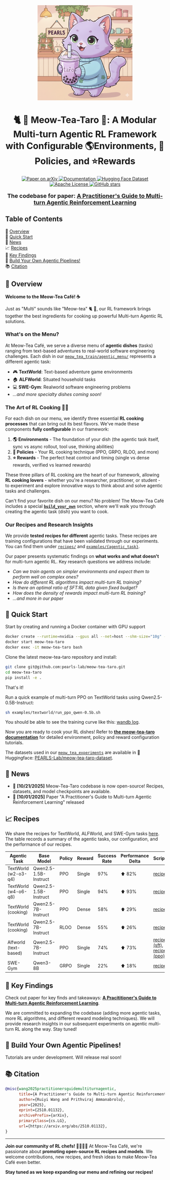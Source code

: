 <div align="center">
<img src="assets/figs/icon.png" width="300">
<h1>🐈 🍵 Meow-Tea-Taro 💜: A Modular Multi-turn Agentic RL Framework with Configurable 🌎Environments, 🤖Policies, and ⭐Rewards</h1></div>

<p align="center">
  <a href="https://arxiv.org/abs/2510.01132">
    <img src="https://img.shields.io/badge/Paper-arXiv%202510.11701-b31b1b?logo=arxiv&logoColor=white" alt="Paper on arXiv" />
  </a>
<a href="https://meow-tea-taro.readthedocs.io/en/latest/">
    <img src="https://img.shields.io/badge/Docs-Documentation-blue?logo=readthedocs&logoColor=white" alt="Documentation" />
  </a>
  <a href="https://huggingface.co/datasets/PEARLS-Lab/meow-tea-taro-dataset">
    <img src="https://img.shields.io/badge/🤗%20Hugging%20Face-Dataset-yellow" alt="Hugging Face Dataset" />
  </a>
  <a href="LICENSE">
    <img src="https://img.shields.io/badge/License-Apache%202.0-green?logo=apache&logoColor=white" alt="Apache License" />
  </a>
  <a href="https://github.com/pearls-lab/meow-tea-taro">
    <img src="https://img.shields.io/github/stars/pearls-lab/meow-tea-taro?style=social" alt="GitHub stars" />
</a>
</p>

<div align="center">
<p style="font-size: 18px;">
<strong>The codebase for paper: <a href="https://arxiv.org/abs/2510.01132">A Practitioner's Guide to Multi-turn Agentic Reinforcement Learning</a></strong>
</p>
</div>

## Table of Contents
📖 [Overview](#overview)  
🚀 [Quick Start](#quick-start)  
🔔 [News](#news)  
📈 [Recipes](#recipes)  
🔑 [Key Findings](#key-findings)  
🧋 [Build Your Own Agentic Pipelines!](#build-your-own-agentic-pipelines)  
📚 [Citation](#citation)  

## 📖 Overview
**Welcome to the Meow-Tea Café! ☕️**

Just as "Multi" sounds like "Meow-tea" 🐈 🍵, our RL framework brings together the best ingredients for cooking up powerful Multi-turn Agentic RL solutions. 

### What's on the Menu?
At Meow-Tea Café, we serve a diverse menu of **agentic dishes** (tasks) ranging from text-based adventures to real-world software engineering challenges. Each dish in our [`meow_tea_train/agentic_menu/`](./meow_tea_train/agentic_menu/) represents a different agentic task:

- 🎮 **TextWorld**: Text-based adventure game environments
- 🏠 **ALFWorld**: Situated household tasks
- 💻 **SWE-Gym**: Realworld software engineering problems
- *...and more specialty dishes coming soon!*


### The Art of RL Cooking 👨‍🍳
For each dish on our menu, we identify three essential **RL cooking processes** that can bring out its best flavors. We've made these components **fully configurable** in our framework:

1. **🌎 Environments** - The foundation of your dish (the agentic task itself, sync vs async rollout, tool use, thinking abilities)
2. **🤖 Policies** - Your RL cooking technique (PPO, GRPO, RLOO, and more)
3. **⭐ Rewards** - The perfect heat control and timing (single vs dense rewards, verified vs learned rewards)

These three pillars of RL cooking are the heart of our framework, allowing **RL cooking lovers** - whether you're a researcher, practitioner, or student - to experiment and explore innovative ways to think about and solve agentic tasks and challenges.

Can't find your favorite dish on our menu? No problem! The Meow-Tea Café includes a special [**`build_your_own`**](./meow_tea_train/agentic_menu/build_your_own/) section, where we'll walk you through creating the agentic task (dish) you want to cook. 


### Our Recipes and Research Insights
We provide **tested recipes for different** agentic tasks. These recipes are training configurations that have been validated through our experiments. You can find them under [`recipes/`](./recipes/) and [`examples/{agentic_task}`](./examples/). 

Our paper presents systematic findings on **what works and what doesn't** for multi-turn agentic RL. Key research questions we address include:

- *Can we train agents on simpler environments and expect them to perform well on complex ones?*
- *How do different RL algorithms impact multi-turn RL training?*
- *Is there an optimal ratio of SFT:RL data given fixed budget?*
- *How does the density of rewards impact multi-turn RL training?*
- *...and more in our paper*


## 🚀 Quick Start

Start by creating and running a Docker container with GPU support
```bash
docker create --runtime=nvidia --gpus all --net=host --shm-size="10g" --cap-add=SYS_ADMIN -v .:/workspace --name meow-tea-taro hiyouga/verl:ngc-th2.8.0-cu12.9-vllm0.11.0 sleep infinity
docker start meow-tea-taro
docker exec -it meow-tea-taro bash
```

Clone the latest meow-tea-taro repository and install:
```bash
git clone git@github.com:pearls-lab/meow-tea-taro.git
cd meow-tea-taro
pip install -e .
```
That's it!

Run a quick example of multi-turn PPO on TextWorld tasks using Qwen2.5-0.5B-Instruct: 
```bash
sh examples/textworld/run_ppo_qwen-0.5b.sh
```
You should be able to see the training curve like this: [wandb log](https://api.wandb.ai/links/pearls-lab/wurzotla).


Now you are ready to cook your RL dishes! Refer to [**the meow-tea-taro documentation**](https://meow-tea-taro.readthedocs.io/en/latest/index.html) for detailed environment, policy and reward configuration tutorials.

The datasets used in our [`meow_tea_experiments`](./meow_tea_experiments/) are available in 🤗 Huggingface: [PEARLS-Lab/meow-tea-taro-dataset](https://huggingface.co/datasets/PEARLS-Lab/meow-tea-taro-dataset).


## 🔔 News
- 🎉 **[10/21/2025]** Meow-Tea-Taro codebase is now open-source! Recipes, datasets, and model checkpoints are available.
- 🎉 **[10/01/2025]** Paper "A Practitioner's Guide to Multi-turn Agentic Reinforcement Learning" released

## 📈 Recipes

We share the recipes for TextWorld, ALFWorld, and SWE-Gym tasks [here](./recipes/). The table records a summary of the agentic tasks, our configuration, and the performance of our recipes.

| Agentic Task | Base Model | Policy | Reward | Success Rate | Performance Delta| Script |
|-------------|-------------|---------|---------|--------------|---------------|---------------|
| TextWorld (w2-o3-q4) | Qwen2.5-1.5B-Instruct | PPO | Single | 97% | ⬆️ 82% | [recipe](./recipes/textworld_w2-o3-q4_ppo.sh) |
| TextWorld (w4-o6-q8) | Qwen2.5-1.5B-Instruct | PPO | Single | 94% | ⬆️ 93% | [recipe](./recipes/textworld_w4-o6-q8_ppo.sh) |
| TextWorld (cooking) | Qwen2.5-7B-Instruct | PPO | Dense | 58% | ⬆️ 29% | [recipe](./recipes/textworld_cooking_ppo.sh)
| TextWorld (cooking) | Qwen2.5-7B-Instruct | RLOO | Dense | 55% | ⬆️ 26% | [recipe](./recipes/textworld_cooking_rloo.sh)
| Alfworld (text-based) | Qwen2.5-7B-Instruct | PPO | Single | 74% | ⬆️ 73% | [recipe (sft)](./recipes/alfworld_text_sft.sh), [recipe (ppo)](./recipes/alfworld_text_ppo.sh)
| SWE-Gym | Qwen3-8B | GRPO | Single | 22% | ⬆️ 18% | [recipe](./recipes/swegym_grpo.sh)


## 🔑 Key Findings
Check out paper for key finds and takeaways: [**A Pracititioner's Guide to Multi-turn Agentic Reinforcement Learning**](https://arxiv.org/abs/2510.01132).

We are committed to expanding the codebase (adding more agentic tasks, more RL algorithms, and different reward modeling techniques). We will provide research insights in our subsequent experiments on agentic multi-turn RL along the way. Stay tuned!

## 🧋 Build Your Own Agentic Pipelines!
Tutorials are under development. Will release real soon! 

## 📚 Citation
```bibtex
@misc{wang2025practitionersguidemultiturnagentic,
      title={A Practitioner's Guide to Multi-turn Agentic Reinforcement Learning}, 
      author={Ruiyi Wang and Prithviraj Ammanabrolu},
      year={2025},
      eprint={2510.01132},
      archivePrefix={arXiv},
      primaryClass={cs.LG},
      url={https://arxiv.org/abs/2510.01132}, 
}
```

---

**Join our community of RL chefs! 👨‍🍳👩‍🍳** At Meow-Tea Café, we're passionate about **promoting open-source RL recipes and models**. We welcome contributions, new recipes, and fresh ideas to make Meow-Tea Café even better. 

**Stay tuned as we keep expanding our menu and refining our recipes!**

